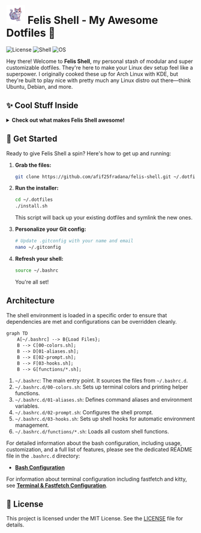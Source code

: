 # <img src="logos/FullBody Logo.png" alt="Felis Shell Logo" width="50"/> Felis Shell - My Awesome Dotfiles 🚀

![License](https://img.shields.io/badge/license-MIT-blue.svg)
![Shell](https://img.shields.io/badge/shell-bash-green.svg)
![OS](https://img.shields.io/badge/os-Linux-blueviolet.svg)

Hey there! Welcome to **Felis Shell**, my personal stash of modular and super customizable dotfiles. They're here to make your Linux dev setup feel like a superpower. I originally cooked these up for Arch Linux with KDE, but they're built to play nice with pretty much any Linux distro out there—think Ubuntu, Debian, and more.

## ✨ Cool Stuff Inside
<details>
<summary> <strong>Check out what makes Felis Shell awesome!</strong></summary>

Felis Shell is all about boosting your workflow with efficiency, deep customization, and a smooth development experience. Here's a look at its core features:

*   **Modular Structure:** Your configuration is neatly organized into logical files (`colors`, `aliases`, `prompt`, `hooks`, `functions`), making it easy to manage and tweak.
*   **Smart Prompt:** A multi-line prompt that gives you essential info at a glance: Git status, active Python virtual environment, Node.js version, and background job indicators.
*   **Helpful Aliases:** A rich set of command shortcuts, including modern tools like `eza`, `bat`, `fd`, and `rg`, to speed up your terminal workflow.
*   **Powerful Functions:** A library of custom shell functions designed to streamline common development tasks and system maintenance.
*   **Automatic Environment Activation:** Automatically activates Python virtual environments (venv, Poetry, Pipenv) and switches Node.js versions (`.nvmrc`) when you navigate into relevant directories.
*   **Git Integration:** Enhanced Git aliases and a prompt that provides detailed repository status, so you're always in the know.
*   **Kitty Terminal Configuration:** A pre-configured `kitty.conf` featuring the elegant Catppuccin Mocha theme and the functional JetBrains Mono Nerd Font.
*   **Installation Script:** The `install.sh` script automates the setup process, backing up your existing dotfiles and symlinking the new ones.
*   **Nerd Font Support:** Utilizes Nerd Font icons in the prompt and other components for improved visual clarity and aesthetics.
*   **Safety First:** The `install.sh` script includes a robust backup mechanism, and `test_dotfiles.sh` ensures your configuration is stable and safe.
*   **Extensive Development Tooling:** A wide array of aliases and functions tailored for Python, Node.js, Docker, and general web development.
*   **n8n Workflow Integration:** Custom functions and aliases to efficiently manage n8n and ngrok instances.
*   **Randomized Fastfetch Logo:** The `random-fastfetch.sh` script displays a different Fastfetch logo every time you open a new terminal session.
*   **Extensible Hook System:** A powerful hook system allows you to register custom functions to execute on specific shell events, such as directory changes.
*   **User Configuration:** Externalized user-specific configurations in `~/.bashrc.d/user.conf`, enabling easy personalization without modifying core dotfiles.
*   **Enhanced Error Handling:** Improved error handling with `set -o pipefail` in function files, leading to more robust and reliable pipeline operations.
*   **Namespaced Functions:** Internal functions are properly namespaced to prevent naming conflicts with user-defined functions.
*   **Quality Assurance:** Integrated shellcheck analysis within the test suite ensures higher code quality and adherence to best practices.
*   **Comprehensive Dependencies:** A complete list of all required and optional dependencies to get the most out of Felis Shell's features.

</details>

## 🚀 Get Started

Ready to give Felis Shell a spin? Here's how to get up and running:

1.  **Grab the files:**
    ```bash
    git clone https://github.com/afif25fradana/felis-shell.git ~/.dotfiles
    ```

2.  **Run the installer:**
    ```bash
    cd ~/.dotfiles
    ./install.sh
    ```
    This script will back up your existing dotfiles and symlink the new ones.

3.  **Personalize your Git config:**
    ```bash
    # Update .gitconfig with your name and email
    nano ~/.gitconfig
    ```

4.  **Refresh your shell:**
    ```bash
    source ~/.bashrc
    ```
    You're all set!

## Architecture

The shell environment is loaded in a specific order to ensure that dependencies are met and configurations can be overridden cleanly.

```mermaid
graph TD
    A[~/.bashrc] --> B{Load Files};
    B --> C[00-colors.sh];
    B --> D[01-aliases.sh];
    B --> E[02-prompt.sh];
    B --> F[03-hooks.sh];
    B --> G[functions/*.sh];
```

1.  `~/.bashrc`: The main entry point. It sources the files from `~/.bashrc.d`.
2.  `~/.bashrc.d/00-colors.sh`: Sets up terminal colors and printing helper functions.
3.  `~/.bashrc.d/01-aliases.sh`: Defines command aliases and environment variables.
4.  `~/.bashrc.d/02-prompt.sh`: Configures the shell prompt.
5.  `~/.bashrc.d/03-hooks.sh`: Sets up shell hooks for automatic environment management.
6.  `~/.bashrc.d/functions/*.sh`: Loads all custom shell functions.

For detailed information about the bash configuration, including usage, customization, and a full list of features, please see the dedicated README file in the `.bashrc.d` directory:

- **[Bash Configuration](.bashrc.d/README.md)**

For information about terminal configuration including fastfetch and kitty, see **[Terminal & Fastfetch Configuration](.bashrc.d/TERMINAL-FASTFETCH.md)**.


## 📜 License

This project is licensed under the MIT License. See the [LICENSE](LICENSE) file for details.
